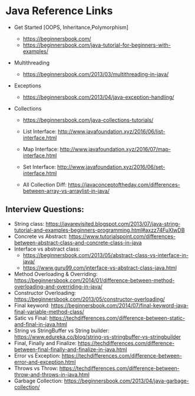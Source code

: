 # Java Reference Links

- Get Started [OOPS, Inheritance,Polymorphism]
    - https://beginnersbook.com/
    - https://beginnersbook.com/java-tutorial-for-beginners-with-examples/

- Multithreading 
     - https://beginnersbook.com/2013/03/multithreading-in-java/
- Exceptions
     - https://beginnersbook.com/2013/04/java-exception-handling/
- Collections
    - https://beginnersbook.com/java-collections-tutorials/

    - List Interface:       http://www.javafoundation.xyz/2016/06/list-interface.html
    - Map Interface:	    http://www.javafoundation.xyz/2016/07/map-interface.html
    - Set Interface:	    http://www.javafoundation.xyz/2016/06/set-interface.html
    - All Collection Diff:	https://javaconceptoftheday.com/differences-between-array-vs-arraylist-in-java/


## Interview Questions:
- String class:     https://javarevisited.blogspot.com/2013/07/java-string-tutorial-and-examples-beginners-programming.html#axzz74FuXIwDB
- Concrete vs Abstract: https://www.tutorialspoint.com/differences-between-abstract-class-and-concrete-class-in-java
- Interface vs abstract class: 
    - https://beginnersbook.com/2013/05/abstract-class-vs-interface-in-java/
    - https://www.guru99.com/interface-vs-abstract-class-java.html
- Method Overloading & Overriding: https://beginnersbook.com/2014/01/difference-between-method-overloading-and-overriding-in-java/
- Constructor Overloading: https://beginnersbook.com/2013/05/constructor-overloading/
- Final keyword:    https://beginnersbook.com/2014/07/final-keyword-java-final-variable-method-class/  
- Satic vs Final:   https://techdifferences.com/difference-between-static-and-final-in-java.html    
- String vs StringBuffer vs String builder: https://www.edureka.co/blog/string-vs-stringbuffer-vs-stringbuilder
- Final, Finally and Finalize: https://techdifferences.com/difference-between-final-finally-and-finalize-in-java.html
- Error vs Exception: https://techdifferences.com/difference-between-error-and-exception.html
- Throws vs Throw: https://techdifferences.com/difference-between-throw-and-throws-in-java.html
- Garbage Collection: https://beginnersbook.com/2013/04/java-garbage-collection/ 


